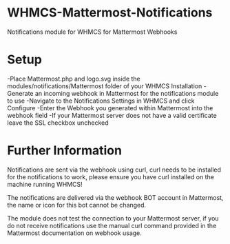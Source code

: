 # WHMCS-Mattermost-Notifications
Notifications module for WHMCS for Mattermost Webhooks

# Setup

-Place Mattermost.php and logo.svg inside the modules/notifications/Mattermost folder of your WHMCS Installation
-Generate an incoming webhook in Mattermost for the notifications module to use
-Navigate to the Notifications Settings in WHMCS and click Configure
-Enter the Webhook you generated within Mattermost into the webhook field
-If your Mattermost server does not have a valid certificate leave the SSL checkbox unchecked

# Further Information

Notifications are sent via the webhook using curl, curl needs to be installed for the notifications to work, please ensure you have curl installed on the machine running WHMCS!

The notifications are delivered via the webhook BOT account in Mattermost, the name or icon for this bot cannot be changed.

The module does not test the connection to your Mattermost server, if you do not receive notifications use the manual curl command provided in the Mattermost documentation on webhook usage.
